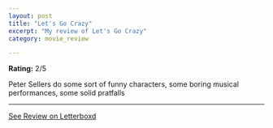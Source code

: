 ```yaml
---
layout: post
title: "Let's Go Crazy"
excerpt: "My review of Let's Go Crazy"
category: movie_review

---
```


**Rating:** 2/5

Peter Sellers do some sort of funny characters, some boring musical performances, some solid pratfalls

<hr>

[See Review on Letterboxd](https://boxd.it/1zKbPJ)
